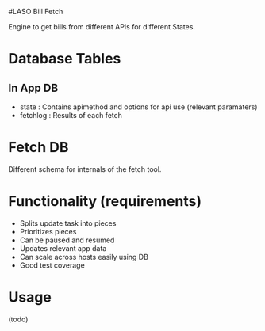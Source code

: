 #LASO Bill Fetch

Engine to get bills from different APIs for different States.

# Database Tables
## In App DB
* state : Contains apimethod and options for api use (relevant paramaters)
* fetchlog : Results of each fetch

# Fetch DB
Different schema for internals of the fetch tool.


# Functionality (requirements)
* Splits update task into pieces
* Prioritizes pieces
* Can be paused and resumed
* Updates relevant app data
* Can scale across hosts easily using DB
* Good test coverage

# Usage
(todo)
